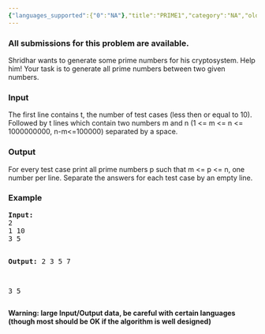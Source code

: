 ```yaml
---
{"languages_supported":{"0":"NA"},"title":"PRIME1","category":"NA","old_version":true,"problem_code":"PRIME1","tags":{"0":"NA"},"layout":"problem"}
---
```


<h3> All submissions for this problem are available. </h3>
<p>Shridhar wants to generate some prime numbers for his cryptosystem. Help him! Your task is to generate all prime numbers between two given numbers.</p>
<h3>Input</h3>
<p>The first line contains t, the number of test cases (less then or equal to 10).   Followed by t lines which contain two numbers m and n (1 &lt;= m &lt;= n &lt;= 1000000000, n-m&lt;=100000) separated by a space.</p>
<h3>Output</h3>
<p>For every test case print all prime numbers p such that m &lt;= p &lt;= n, one number per line.  Separate the answers for each test case by an empty line.</p>
<h3>Example</h3>
<pre><b>Input:</b>
2
1 10
3 5

<b>Output:</b>
2
3
5
7

3
5
</pre><p><b>Warning: large Input/Output data, be careful with certain languages (though most should be OK if the algorithm is well designed)</b></p>
    